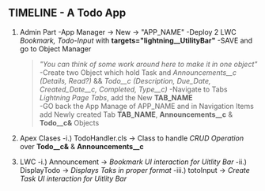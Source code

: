 ## TIMELINE - A Todo App


1.  Admin Part
    -App Manager -> New -> "APP_NAME"
    -Deploy 2 LWC *Bookmark, Todo-Input* with **targets="lightning__UtilityBar"**
    -SAVE and go to Object Manager
    >*"You can think of some work around here to make it in one object"*
    -Create two Object which hold Task and *Announcements__c (Details, Read?)* && *Todo__c (Description, Due_Date, Created_Date__c, Completed, Type__c)* 
    -Navigate to Tabs *Lightning Page Tabs*, add the New **TAB_NAME**  
    -GO back the App Manage of APP_NAME and in Navigation Items add Newly created Tab **TAB_NAME**, **Announcements__c** & **Todo__c&** Objects

2.  Apex Clases 
    -i.) TodoHandler.cls -> Class to handle *CRUD Operation* over **Todo__c&** & **Announcements__c** 

3.  LWC
    -i.) Announcement -> *Bookmark UI interaction for Uitlity Bar*
    -ii.) DisplayTodo -> *Displays Taks in proper format*
    -iii.) totoInput -> *Create Task UI interaction for Uitlity Bar*

